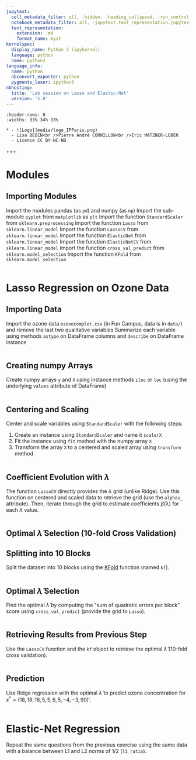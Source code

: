 ```yaml
---
jupytext:
  cell_metadata_filter: all, -hidden, -heading_collapsed, -run_control, -trusted
  notebook_metadata_filter: all, -jupytext.text_representation.jupytext_version, -jupytext.text_representation.format_version, -language_info.version, -language_info.codemirror_mode.version, -language_info.codemirror_mode, -language_info.file_extension, -language_info.mimetype, -toc
  text_representation:
    extension: .md
    format_name: myst
kernelspec:
  display_name: Python 3 (ipykernel)
  language: python
  name: python3
language_info:
  name: python
  nbconvert_exporter: python
  pygments_lexer: ipython3
nbhosting:
  title: 'Lab session on Lasso and Elastic-Net'
  version: '1.0'
---
```


```{list-table} 
:header-rows: 0
:widths: 33% 34% 33%

* - ![Logo](media/logo_IPParis.png)
  - Lisa BEDIN<br />Pierre André CORNILLON<br />Eric MATZNER-LOBER
  - Licence CC BY-NC-ND
```

+++

# Modules


## Importing Modules

Import the modules pandas (as `pd`) and numpy (as `np`) Import the sub-module `pyplot` from `matplotlib` as `plt` Import the function `StandardScaler` from `sklearn.preprocessing` Import the function `Lasso` from `sklearn.linear_model` Import the function `LassoCV` from `sklearn.linear_model` Import the function `ElasticNet` from `sklearn.linear_model` Import the function `ElasticNetCV` from `sklearn.linear_model` Import the function `cross_val_predict` from `sklearn.model_selection` Import the function `KFold` from `sklearn.model_selection`

```{code-cell} python

```


# Lasso Regression on Ozone Data


## Importing Data

Import the ozone data `ozonecomplet.csv` (in Fun Campus, data is in `data/`) and remove the last two qualitative variables Summarize each variable using methods `astype` on DataFrame columns and `describe` on DataFrame instance

```{code-cell} python

```


## Creating numpy Arrays

Create numpy arrays `y` and `X` using instance methods `iloc` or `loc` (using the underlying `values` attribute of DataFrame)

```{code-cell} python

```


## Centering and Scaling

Center and scale variables using `StandardScaler` with the following steps:

1.  Create an instance using `StandardScaler` and name it `scalerX`
2.  Fit the instance using `fit` method with the numpy array `X`
3.  Transform the array `X` to a centered and scaled array using `transform` method

```{code-cell} python

```


## Coefficient Evolution with $\lambda$

The function `LassoCV` directly provides the $\lambda$ grid (unlike Ridge). Use this function on centered and scaled data to retrieve the grid (use the `alphas_` attribute). Then, iterate through the grid to estimate coefficients $\hat\beta(\lambda)$ for each $\lambda$ value.

```{code-cell} python

```


## Optimal $\hat\lambda$ Selection (10-fold Cross Validation)


## Splitting into 10 Blocks

Split the dataset into 10 blocks using the [KFold](https://scikit-learn.org/stable/modules/generated/sklearn.model_selection.KFold.html#sklearn.model_selection.KFold) function (named `kf`).

```{code-cell} python

```


## Optimal $\hat\lambda$ Selection

Find the optimal $\hat\lambda$ by computing the "sum of quadratic errors per block" score using `cross_val_predict` (provide the grid to `Lasso`).

```{code-cell} python

```


## Retrieving Results from Previous Step

Use the `LassoCV` function and the `kf` object to retrieve the optimal $\hat\lambda$ (10-fold cross validation).

```{code-cell} python

```


## Prediction

Use Ridge regression with the optimal $\hat\lambda$ to predict ozone concentration for $x^*=(18, 18, 18, 5, 5, 6, 5, -4, -3, 90)'$.

```{code-cell} python

```


# Elastic-Net Regression

Repeat the same questions from the previous exercise using the same data with a balance between L1 and L2 norms of 1/2 (`l1_ratio`).

```{code-cell} python

```